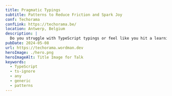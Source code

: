 ```yaml
---
title: Pragmatic Typings
subtitle: Patterns to Reduce Friction and Spark Joy
conf: Techorama
confLink: https://techorama.be/
location: Antwerp, Belgium
description: |
  Do you struggle with TypeScript typings or feel like you hit a learning plateau? Are you constantly fighting your compiler and red squiggly lines in your editor? I am 99.99% sure the problem you are having is not with TypeScript but the way you are using it. Let me show you patterns you can use to minimize the time you feel like you are fighting TypeScript and allow you to still enjoy all its benefits. I'll use these patterns to help you learn to love TypeScript and feel confident using things like Type Guards, Generics and Type Inference, and help you keep your code base "as any" and "@ts-ignore" free.
pubDate: 2024-05-08
url: https://techorama.wordman.dev
heroImage: ./hero.png
heroImageAlt: Title Image for Talk
keywords: 
  - TypeScript
  - ts-ignore
  - any
  - generic
  - patterns
---
```


